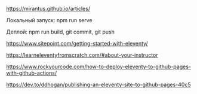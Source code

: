 https://mirantus.github.io/articles/

Локальный запуск: npm run serve

Деплой: npm run build, git commit, git push

https://www.sitepoint.com/getting-started-with-eleventy/

https://learneleventyfromscratch.com/#about-your-instructor

https://www.rockyourcode.com/how-to-deploy-eleventy-to-github-pages-with-github-actions/

https://dev.to/ddhogan/publishing-an-eleventy-site-to-github-pages-40c5
